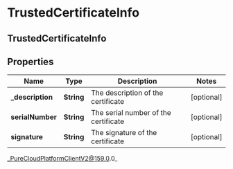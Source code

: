 # TrustedCertificateInfo

## TrustedCertificateInfo

## Properties

|Name | Type | Description | Notes|
|------------ | ------------- | ------------- | -------------|
| **_description** | **String** | The description of the certificate | [optional] |
| **serialNumber** | **String** | The serial number of the certificate | [optional] |
| **signature** | **String** | The signature of the certificate | [optional] |



_PureCloudPlatformClientV2@159.0.0_
